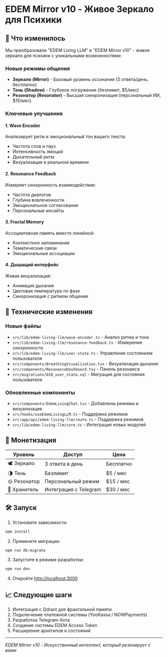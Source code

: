 # EDEM Mirror v10 - Живое Зеркало для Психики

## 🌊 Что изменилось

Мы преобразовали "EDEM Living LLM" в "EDEM Mirror v10" - живое зеркало для психики с уникальными возможностями:

### Новые режимы общения

- **Зеркало (Mirror)** - Базовый уровень осознания (3 ответа/день, бесплатно)
- **Тень (Shadow)** - Глубокое погружение (безлимит, $5/мес)
- **Резонатор (Resonator)** - Высшая синхронизация (персональный ИИ, $15/мес)

### Ключевые улучшения

#### 1. **Wave Encoder**

Анализирует ритм и эмоциональный тон вашего текста:

- Частота слов и пауз
- Интенсивность эмоций
- Дыхательный ритм
- Визуализация в реальном времени

#### 2. **Resonance Feedback**

Измеряет синхронность взаимодействия:

- Частота диалогов
- Глубина вовлеченности
- Эмоциональное согласование
- Персональные инсайты

#### 3. **Fractal Memory**

Ассоциативная память вместо линейной:

- Контекстное запоминание
- Тематические связи
- Эмоциональные ассоциации

#### 4. **Дышащий интерфейс**

Живая визуализация:

- Анимация дыхания
- Цветовая температура по фазе
- Синхронизация с ритмом общения

## 🚀 Технические изменения

### Новые файлы

- `src/lib/edem-living-llm/wave-encoder.ts` - Анализ ритма и тона
- `src/lib/edem-living-llm/resonance-feedback.ts` - Измерение синхронности
- `src/lib/edem-living-llm/user-state.ts` - Управление состоянием пользователя
- `src/components/BreathingVisualization.tsx` - Визуализация дыхания
- `src/components/ResonanceDashboard.tsx` - Панель резонанса
- `src/migrations/010_user_state.sql` - Миграция для состояния пользователя

### Обновленные компоненты

- `src/components/EdemLivingChat.tsx` - Добавлены режимы и визуализация
- `src/hooks/useEdemLivingLLM.ts` - Поддержка режимов
- `src/app/api/edem-living-llm/route.ts` - Поддержка режимов
- `src/lib/edem-living-llm/core.ts` - Интеграция новых модулей

## 🎯 Монетизация

| Уровень | Доступ | Цена |
|---------|--------|------|
| 🕊️ Зеркало | 3 ответа в день | Бесплатно |
| 🌗 Тень | Безлимит | $5 / мес |
| 🌞 Резонатор | Персональный режим | $15 / мес |
| 💎 Хранитель | Интеграция с Telegram | $30 / мес |

## 🛠️ Запуск

1. Установите зависимости:

```bash
npm install
```

2. Примените миграции:

```bash
npm run db:migrate
```

3. Запустите в режиме разработки:

```bash
npm run dev
```

4. Откройте <http://localhost:3000>

## 📈 Следующие шаги

1. Интеграция с Qdrant для фрактальной памяти
2. Подключение платежной системы (YooKassa / NOWPayments)
3. Разработка Telegram-бота
4. Создание системы EDEM Access Token
5. Расширение архетипов и состояний

---
*EDEM Mirror v10 - Искусственный интеллект, который резонирует с вами*
